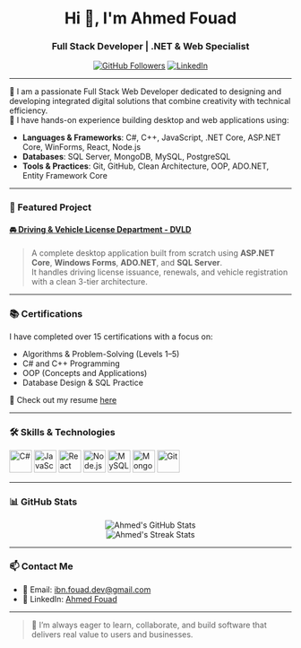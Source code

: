 <h1 align="center">Hi 👋, I'm Ahmed Fouad</h1>
<h3 align="center">Full Stack Developer | .NET & Web Specialist</h3>

<p align="center">
  <a href="https://github.com/IBN-Fouad"><img src="https://img.shields.io/github/followers/IBN-Fouad?label=Follow&style=social" alt="GitHub Followers"></a>
  <a href="https://www.linkedin.com/in/ahmed-fouad-programmer-015069227"><img src="https://img.shields.io/badge/LinkedIn-Ahmed%20Fouad-blue?logo=linkedin&style=flat-square" alt="LinkedIn"></a>
</p>

---

🎯 I am a passionate Full Stack Web Developer dedicated to designing and developing integrated digital solutions that combine creativity with technical efficiency.  
💼 I have hands-on experience building desktop and web applications using:

- **Languages & Frameworks**: C#, C++, JavaScript, .NET Core, ASP.NET Core, WinForms, React, Node.js  
- **Databases**: SQL Server, MongoDB, MySQL, PostgreSQL  
- **Tools & Practices**: Git, GitHub, Clean Architecture, OOP, ADO.NET, Entity Framework Core

---

### 🚀 Featured Project

#### [🚘 Driving & Vehicle License Department - DVLD](https://github.com/IBN-Fouad/Driving-and-Vehicle-License-Department-DVLD.git)

> A complete desktop application built from scratch using **ASP.NET Core**, **Windows Forms**, **ADO.NET**, and **SQL Server**.  
> It handles driving license issuance, renewals, and vehicle registration with a clean 3-tier architecture.

---

### 📚 Certifications

I have completed over 15 certifications with a focus on:

- Algorithms & Problem-Solving (Levels 1–5)
- C# and C++ Programming
- OOP (Concepts and Applications)
- Database Design & SQL Practice

📄 Check out my resume [here](https://github.com/user-attachments/files/20196610/my.resume.-.2024-10-13.19_26_28.pdf)

---

### 🛠️ Skills & Technologies

<p align="left">
  <img src="https://cdn.jsdelivr.net/gh/devicons/devicon/icons/csharp/csharp-original.svg" width="40" height="40" alt="C#"/>
  <img src="https://cdn.jsdelivr.net/gh/devicons/devicon/icons/javascript/javascript-original.svg" width="40" height="40" alt="JavaScript"/>
  <img src="https://cdn.jsdelivr.net/gh/devicons/devicon/icons/react/react-original.svg" width="40" height="40" alt="React"/>
  <img src="https://cdn.jsdelivr.net/gh/devicons/devicon/icons/nodejs/nodejs-original.svg" width="40" height="40" alt="Node.js"/>
  <img src="https://cdn.jsdelivr.net/gh/devicons/devicon/icons/mysql/mysql-original.svg" width="40" height="40" alt="MySQL"/>
  <img src="https://cdn.jsdelivr.net/gh/devicons/devicon/icons/mongodb/mongodb-original.svg" width="40" height="40" alt="MongoDB"/>
  <img src="https://cdn.jsdelivr.net/gh/devicons/devicon/icons/git/git-original.svg" width="40" height="40" alt="Git"/>
</p>

---

### 📊 GitHub Stats

<p align="center">
  <img src="https://github-readme-stats.vercel.app/api?username=IBN-Fouad&show_icons=true&theme=tokyonight" alt="Ahmed's GitHub Stats">
  <br>
  <img src="https://github-readme-streak-stats.herokuapp.com/?user=IBN-Fouad&theme=tokyonight" alt="Ahmed's Streak Stats"/>
</p>

---

### 📫 Contact Me

- 📧 Email: ibn.fouad.dev@gmail.com  
- 💼 LinkedIn: [Ahmed Fouad](https://www.linkedin.com/in/ahmed-fouad-programmer-015069227)

---

> 🧠 I’m always eager to learn, collaborate, and build software that delivers real value to users and businesses.

